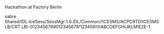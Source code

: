 Hackathon at Factory Berlin

sabre
Shared/IDL:IceSess\/SessMgr:1\.0.IDL/Common/!ICESMS\/ACPCRTD!ICESMSLB\/CRT.LB!-0123456789012345678!123456!0!ABCDEFGHIJKLM!E2E-1
